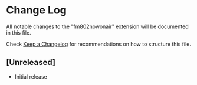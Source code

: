 # Change Log

All notable changes to the "fm802nowonair" extension will be documented in this file.

Check [Keep a Changelog](http://keepachangelog.com/) for recommendations on how to structure this file.

## [Unreleased]

- Initial release